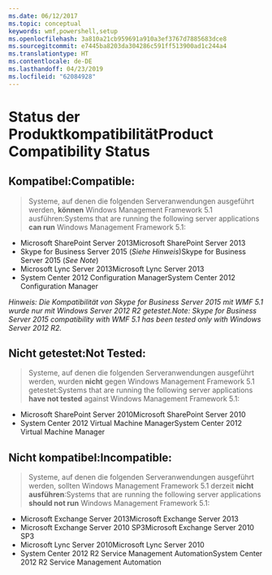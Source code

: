 ```yaml
---
ms.date: 06/12/2017
ms.topic: conceptual
keywords: wmf,powershell,setup
ms.openlocfilehash: 3a810a21cb959691a910a3ef3767d7885683dce8
ms.sourcegitcommit: e7445ba8203da304286c591ff513900ad1c244a4
ms.translationtype: HT
ms.contentlocale: de-DE
ms.lasthandoff: 04/23/2019
ms.locfileid: "62084928"
---
```

# <a name="product-compatibility-status"></a><span data-ttu-id="3aa92-102">Status der Produktkompatibilität</span><span class="sxs-lookup"><span data-stu-id="3aa92-102">Product Compatibility Status</span></span>

## <a name="compatible"></a><span data-ttu-id="3aa92-103">Kompatibel:</span><span class="sxs-lookup"><span data-stu-id="3aa92-103">Compatible:</span></span>
> <span data-ttu-id="3aa92-104">Systeme, auf denen die folgenden Serveranwendungen ausgeführt werden, **können** Windows Management Framework 5.1 ausführen:</span><span class="sxs-lookup"><span data-stu-id="3aa92-104">Systems that are running the following server applications **can run** Windows Management Framework 5.1:</span></span>

- <span data-ttu-id="3aa92-105">Microsoft SharePoint Server 2013</span><span class="sxs-lookup"><span data-stu-id="3aa92-105">Microsoft SharePoint Server 2013</span></span>
- <span data-ttu-id="3aa92-106">Skype for Business Server 2015 (_Siehe Hinweis_)</span><span class="sxs-lookup"><span data-stu-id="3aa92-106">Skype for Business Server 2015 (_See Note_)</span></span>
- <span data-ttu-id="3aa92-107">Microsoft Lync Server 2013</span><span class="sxs-lookup"><span data-stu-id="3aa92-107">Microsoft Lync Server 2013</span></span>
- <span data-ttu-id="3aa92-108">System Center 2012 Configuration Manager</span><span class="sxs-lookup"><span data-stu-id="3aa92-108">System Center 2012 Configuration Manager</span></span>

<span data-ttu-id="3aa92-109">_Hinweis: Die Kompatibilität von Skype for Business Server 2015 mit WMF 5.1 wurde nur mit Windows Server 2012 R2 getestet._</span><span class="sxs-lookup"><span data-stu-id="3aa92-109">_Note: Skype for Business Server 2015 compatibility with WMF 5.1 has been tested only with Windows Server 2012 R2._</span></span>

## <a name="not-tested"></a><span data-ttu-id="3aa92-110">Nicht getestet:</span><span class="sxs-lookup"><span data-stu-id="3aa92-110">Not Tested:</span></span>
> <span data-ttu-id="3aa92-111">Systeme, auf denen die folgenden Serveranwendungen ausgeführt werden, wurden **nicht** gegen Windows Management Framework 5.1 getestet:</span><span class="sxs-lookup"><span data-stu-id="3aa92-111">Systems that are running the following server applications **have not tested** against Windows Management Framework 5.1:</span></span>

- <span data-ttu-id="3aa92-112">Microsoft SharePoint Server 2010</span><span class="sxs-lookup"><span data-stu-id="3aa92-112">Microsoft SharePoint Server 2010</span></span>
- <span data-ttu-id="3aa92-113">System Center 2012 Virtual Machine Manager</span><span class="sxs-lookup"><span data-stu-id="3aa92-113">System Center 2012 Virtual Machine Manager</span></span>

## <a name="incompatible"></a><span data-ttu-id="3aa92-114">Nicht kompatibel:</span><span class="sxs-lookup"><span data-stu-id="3aa92-114">Incompatible:</span></span>
> <span data-ttu-id="3aa92-115">Systeme, auf denen die folgenden Serveranwendungen ausgeführt werden, sollten Windows Management Framework 5.1 derzeit **nicht ausführen**:</span><span class="sxs-lookup"><span data-stu-id="3aa92-115">Systems that are running the following server applications **should not run** Windows Management Framework 5.1:</span></span>

- <span data-ttu-id="3aa92-116">Microsoft Exchange Server 2013</span><span class="sxs-lookup"><span data-stu-id="3aa92-116">Microsoft Exchange Server 2013</span></span>
- <span data-ttu-id="3aa92-117">Microsoft Exchange Server 2010 SP3</span><span class="sxs-lookup"><span data-stu-id="3aa92-117">Microsoft Exchange Server 2010 SP3</span></span>
- <span data-ttu-id="3aa92-118">Microsoft Lync Server 2010</span><span class="sxs-lookup"><span data-stu-id="3aa92-118">Microsoft Lync Server 2010</span></span>
- <span data-ttu-id="3aa92-119">System Center 2012 R2 Service Management Automation</span><span class="sxs-lookup"><span data-stu-id="3aa92-119">System Center 2012 R2 Service Management Automation</span></span>
